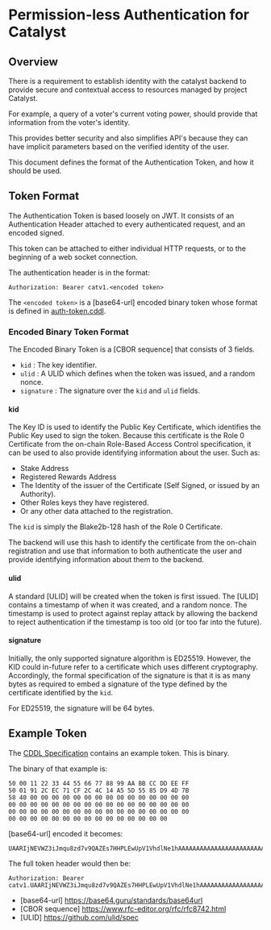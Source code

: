 # Permission-less Authentication for Catalyst

## Overview

There is a requirement to establish identity with the catalyst backend to provide secure and
contextual access to resources managed by project Catalyst.

For example, a query of a voter's current voting power, should provide that information from the voter's identity.

This provides better security and also simplifies API's because they can have implicit parameters based on
the verified identity of the user.

This document defines the format of the Authentication Token, and how it should be used.

## Token Format

The Authentication Token is based loosely on JWT.
It consists of an Authentication Header attached to every authenticated request, and an encoded signed.

This token can be attached to either individual HTTP requests, or to the beginning of a web socket connection.

The authentication header is in the format:

```http
Authorization: Bearer catv1.<encoded token>
```

The `<encoded token>` is a [base64-url] encoded binary token whose format is defined in
[auth-token.cddl](./auth-token.cddl).

### Encoded Binary Token Format

The Encoded Binary Token is a [CBOR sequence] that consists of 3 fields.

* `kid` : The key identifier.
* `ulid` : A ULID which defines when the token was issued, and a random nonce.
* `signature` : The signature over the `kid` and `ulid` fields.

#### kid

The Key ID is used to identify the Public Key Certificate, which identifies the Public Key used to sign the token.
Because this certificate is the Role 0 Certificate from the on-chain Role-Based Access Control specification,
it can be used to also provide identifying information about the user.
Such as:

* Stake Address
* Registered Rewards Address
* The Identity of the issuer of the Certificate (Self Signed, or issued by an Authority).
* Other Roles keys they have registered.
* Or any other data attached to the registration.

The `kid` is simply the Blake2b-128 hash of the Role 0 Certificate.

The backend will use this hash to identify the certificate from the on-chain registration and use
that information to both authenticate the user and provide identifying information about them to the
backend.

#### ulid

A standard [ULID] will be created when the token is first issued.
The [ULID] contains a timestamp of when it was created, and a random nonce.
The timestamp is used to protect against replay attack by allowing the backend to reject
authentication if the timestamp is too old (or too far into the future).

#### signature

Initially, the only supported signature algorithm is ED25519.
However, the KID could in-future refer to a certificate which uses different cryptography.
Accordingly, the formal specification of the signature is that it is as many bytes as required to
embed a signature of the type defined by the certificate identified by the `kid`.

For ED25519, the signature will be 64 bytes.

## Example Token

The [CDDL Specification](./auth-token.cddl) contains an example token.
This is binary.

The binary of that example is:

```hex
50 00 11 22 33 44 55 66 77 88 99 AA BB CC DD EE FF
50 01 91 2C EC 71 CF 2C 4C 14 A5 5D 55 85 D9 4D 7B
58 40 00 00 00 00 00 00 00 00 00 00 00 00 00 00 00
00 00 00 00 00 00 00 00 00 00 00 00 00 00 00 00 00
00 00 00 00 00 00 00 00 00 00 00 00 00 00 00 00 00
00 00 00 00 00 00 00 00 00 00 00 00 00 00 00
```

[base64-url] encoded it becomes:

```base64
UAARIjNEVWZ3iJmqu8zd7v9QAZEs7HHPLEwUpV1VhdlNe1hAAAAAAAAAAAAAAAAAAAAAAAAAAAAAAAAAAAAAAAAAAAAAAAAAAAAAAAAAAAAAAAAAAAAAAAAAAAAAAAAAAAAAAA
```

The full token header would then be:

```http
Authorization: Bearer catv1.UAARIjNEVWZ3iJmqu8zd7v9QAZEs7HHPLEwUpV1VhdlNe1hAAAAAAAAAAAAAAAAAAAAAAAAAAAAAAAAAAAAAAAAAAAAAAAAAAAAAAAAAAAAAAAAAAAAAAAAAAAAAAAAAAAAAAA
```

* [base64-url] <https://base64.guru/standards/base64url>
* [CBOR sequence] <https://www.rfc-editor.org/rfc/rfc8742.html>
* [ULID] <https://github.com/ulid/spec>
